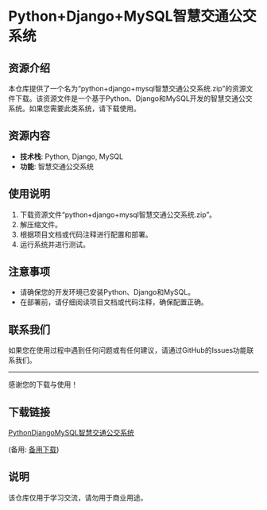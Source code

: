 # Python+Django+MySQL智慧交通公交系统

## 资源介绍

本仓库提供了一个名为“python+django+mysql智慧交通公交系统.zip”的资源文件下载。该资源文件是一个基于Python、Django和MySQL开发的智慧交通公交系统。如果您需要此类系统，请下载使用。

## 资源内容

- **技术栈**: Python, Django, MySQL
- **功能**: 智慧交通公交系统

## 使用说明

1. 下载资源文件“python+django+mysql智慧交通公交系统.zip”。
2. 解压缩文件。
3. 根据项目文档或代码注释进行配置和部署。
4. 运行系统并进行测试。

## 注意事项

- 请确保您的开发环境已安装Python、Django和MySQL。
- 在部署前，请仔细阅读项目文档或代码注释，确保配置正确。

## 联系我们

如果您在使用过程中遇到任何问题或有任何建议，请通过GitHub的Issues功能联系我们。

---

感谢您的下载与使用！

## 下载链接
[PythonDjangoMySQL智慧交通公交系统](https://pan.quark.cn/s/73e5e924c486) 

(备用: [备用下载](https://pan.baidu.com/s/1FORPk_lVmSjRLsfUzUxDkg?pwd=1234))

## 说明

该仓库仅用于学习交流，请勿用于商业用途。
